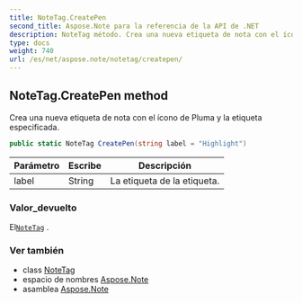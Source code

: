 ```yaml
---
title: NoteTag.CreatePen
second_title: Aspose.Note para la referencia de la API de .NET
description: NoteTag método. Crea una nueva etiqueta de nota con el ícono de Pluma y la etiqueta especificada.
type: docs
weight: 740
url: /es/net/aspose.note/notetag/createpen/
---
```

## NoteTag.CreatePen method

Crea una nueva etiqueta de nota con el ícono de Pluma y la etiqueta especificada.

```csharp
public static NoteTag CreatePen(string label = "Highlight")
```

| Parámetro | Escribe | Descripción |
| --- | --- | --- |
| label | String | La etiqueta de la etiqueta. |

### Valor_devuelto

El[`NoteTag`](../) .

### Ver también

* class [NoteTag](../)
* espacio de nombres [Aspose.Note](../../notetag/)
* asamblea [Aspose.Note](../../../)


